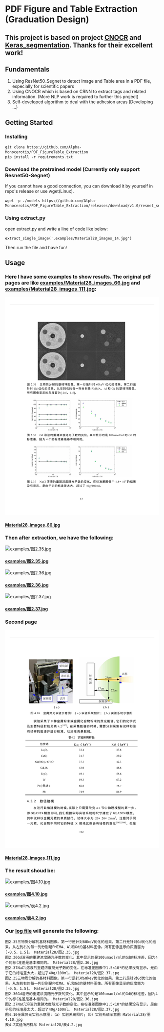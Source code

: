# PDF Figure and Table Extraction (Graduation Design)

## This project is based on project [CNOCR](https://github.com/breezedeus/cnocr) and [Keras_segmentation](https://github.com/divamgupta/image-segmentation-keras). Thanks for their excellent work!

## Fundamentals
1. Using ResNet50_Segnet to detect Image and Table area in a PDF file, especially for scientific papers
2. Using CNOCR which is based on CRNN to extract tags and related information. (More NLP work is required to further this project)
3. Self-developed algorithm to deal with the adhesion areas (Developing ...)

## Getting Started

### Installing
```
git clone https://github.com/Alpha-Monocerotis/PDF_FigureTable_Extraction
pip install -r requirements.txt
```

### Download the pretrained model (Currently only support Resnet50-Segnet)

If you cannot have a good connection, you can download it by yourself in repo's release or use wget(Linux).

```
wget -p ./models https://github.com/Alpha-Monocerotis/PDF_FigureTable_Extraction/releases/download/v1.0/resnet_segnet_1.0
```

### Using extract.py
open extract.py and write a line of code like below:

```
extract_single_image('.examples/Material28_images_14.jpg')
```
Then run the file and have fun!

## Usage
### Here I have some examples to show results. The original pdf pages are like [examples/Material28_images_66.jpg](examples/Material28_images_66.jpg) and [examples/Material28_images_111.jpg](examples/Material28_images_111.jpg):
![Material28_images_66.jpg](examples/Material28_images_66.jpg)
#### [Material28_images_66.jpg](examples/Material28_images_66.jpg)

### Then after extraction, we have the following:

![examples/图2.35.jpg](examples/图2.35.jpg)
#### [examples/图2.35.jpg](examples/图2.35.jpg)

![examples/图2.36.jpg](examples/图2.36.jpg)
#### [examples/图2.36.jpg](examples/图2.36.jpg)

![examples/图2.37.jpg](examples/图2.37.jpg)
#### [examples/图2.37.jpg](examples/图2.37.jpg)


### Second page

![Material28_images_111.jpg](examples/Material28_images_111.jpg)
#### [Material28_images_111.jpg](examples/Material28_images_111.jpg)

### The result shoud be:

![examples/图4.10.jpg](examples/图4.10.jpg)
#### [examples/图4.10.jpg](examples/图4.10.jpg)
![examples/表4.2.jpg](examples/表4.2.jpg)
#### [examples/表4.2.jpg](examples/表4.2.jpg)


### Our [log file](examples/log.txt) will generate the following:
```plain
图2.35三物质分解的基材料图像。第一行是针对60keV优化的结果，第二行是针对Gd优化的结果。从左到右的每一列分别是PMIMA、Al和Gd的基材料图像。所有图像显示的灰度窗为[-0.5，1.5]。 Material28/图2.35.jpg
图2.36Gd溶液的重建浓度随光子数的变化。其中显示的是100umaol/ml的Gd的标准差，因为4个的标(准差是基本相同的。 Material28/图2.36.jpg
图2.37NaCl溶液的重建浓度随光子数的变化。在标准差图像中1.5×10*的结果没有显示，是由于它的标准差太大，超过了40g/100ml。 Material28/图2.37.jpg
图2.35三物质分解的基材料图像。第一行是针对60keV优化的结果，第二行是针对Gd优化的结果。从左到右的每一列分别是PMIMA、Al和Gd的基材料图像。所有图像显示的灰度窗为[-0.5，1.5]。 Material28/图2.35.jpg
图2.36Gd溶液的重建浓度随光子数的变化。其中显示的是100umaol/ml的Gd的标准差，因为4个的标(准差是基本相同的。 Material28/图2.36.jpg
图2.37NaCl溶液的重建浓度随光子数的变化。在标准差图像中1.5×10*的结果没有显示，是由于它的标准差太大，超过了40g/100ml。 Material28/图2.37.jpg
图4.10金属荧光实验示意图:（a）实验系统照片;（b）实验系统示意图 Material28/图4.10.jpg
表4.2实验所用样品 Material28/表4.2.jpg
```

